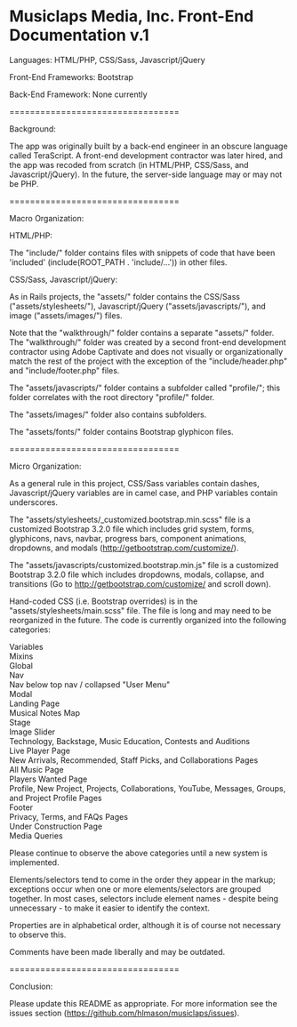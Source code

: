 Musiclaps Media, Inc.
Front-End Documentation v.1
=================================

Languages: HTML/PHP, CSS/Sass, Javascript/jQuery

Front-End Frameworks: Bootstrap

Back-End Framework: None currently

=================================

Background: 

The app was originally built by a back-end engineer in an obscure language called TeraScript.  A front-end development contractor was later hired, and the app was recoded from scratch (in HTML/PHP, CSS/Sass, and Javascript/jQuery).  In the future, the server-side language may or may not be PHP.

=================================

Macro Organization:

HTML/PHP:

The "include/" folder contains files with snippets of code that have been 'included' (include(ROOT_PATH . 'include/...')) in other files.


CSS/Sass, Javascript/jQuery:

As in Rails projects, the "assets/" folder contains the CSS/Sass ("assets/stylesheets/"), Javascript/jQuery ("assets/javascripts/"), and image ("assets/images/") files.

Note that the "walkthrough/" folder contains a separate "assets/" folder.  The "walkthrough/" folder was created by a second front-end development contractor using Adobe Captivate and does not visually or organizationally match the rest of the project with the exception of the "include/header.php" and "include/footer.php" files.

The "assets/javascripts/" folder contains a subfolder called "profile/"; this folder correlates with the root directory "profile/" folder.

The "assets/images/" folder also contains subfolders.

The "assets/fonts/" folder contains Bootstrap glyphicon files.

=================================

Micro Organization:

As a general rule in this project, CSS/Sass variables contain dashes, Javascript/jQuery variables are in camel case, and PHP variables contain underscores.

The "assets/stylesheets/_customized.bootstrap.min.scss" file is a customized Bootstrap 3.2.0 file which includes grid system, forms, glyphicons, navs, navbar, progress bars, component animations, dropdowns, and modals (http://getbootstrap.com/customize/).

The "assets/javascripts/customized.bootstrap.min.js" file is a customized Bootstrap 3.2.0 file which includes dropdowns, modals, collapse, and transitions (Go to http://getbootstrap.com/customize/ and scroll down).

Hand-coded CSS (i.e. Bootstrap overrides) is in the "assets/stylesheets/main.scss" file.  The file is long and may need to be reorganized in the future.  The code is currently organized into the following categories:

Variables<br>
Mixins<br>
Global<br>
Nav<br>
  Nav below top nav / collapsed "User Menu"<br>
Modal<br>
Landing Page<br>
  Musical Notes Map<br>
  Stage<br>
  Image Slider<br>
  Technology, Backstage, Music Education, Contests and Auditions<br>
Live Player Page<br>
New Arrivals, Recommended, Staff Picks, and Collaborations Pages<br>
All Music Page<br>
Players Wanted Page<br>
Profile, New Project, Projects, Collaborations, YouTube, Messages, Groups, and Project Profile Pages<br>
Footer<br>
  Privacy, Terms, and FAQs Pages<br>
Under Construction Page<br>
Media Queries

Please continue to observe the above categories until a new system is implemented.

Elements/selectors tend to come in the order they appear in the markup; exceptions occur when one or more elements/selectors are grouped together.  In most cases, selectors include element names - despite being unnecessary - to make it easier to identify the context.

Properties are in alphabetical order, although it is of course not necessary to observe this.

Comments have been made liberally and may be outdated.

=================================

Conclusion:

Please update this README as appropriate.  For more information see the issues section (https://github.com/hlmason/musiclaps/issues).
